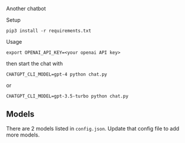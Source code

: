 Another chatbot

Setup
```
pip3 install -r requirements.txt
```

Usage 

```
export OPENAI_API_KEY=<your openai API key>
```

then start the chat with

```
CHATGPT_CLI_MODEL=gpt-4 python chat.py
```

or

```
CHATGPT_CLI_MODEL=gpt-3.5-turbo python chat.py
```

## Models


There are 2 models listed in `config.json`. Update that config file to add more models.
